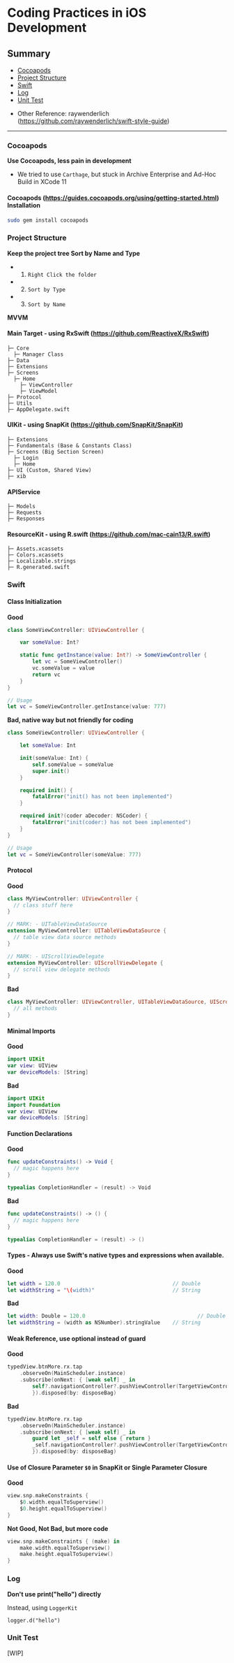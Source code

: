 # Coding Practices in iOS Development

## Summary

* [Cocoapods](#cocoapods)
* [Project Structure](#project-structure)
* [Swift](#swift)
* [Log](#log)
* [Unit Test](#unit-test)

- Other Reference: raywenderlich (https://github.com/raywenderlich/swift-style-guide)

----------

### Cocoapods

**Use Cocoapods, less pain in development**

- We tried to use `Carthage`, but stuck in Archive Enterprise and Ad-Hoc Build in XCode 11


#### Cocoapods (https://guides.cocoapods.org/using/getting-started.html) Installation
```bash
sudo gem install cocoapods
```


### Project Structure

**Keep the project tree Sort by Name and Type**

- 1. `Right Click the folder`

- 2. `Sort by Type`

- 3. `Sort by Name`


**MVVM**

#### Main Target - using RxSwift (https://github.com/ReactiveX/RxSwift)

	├─ Core
	  ├─ Manager Class
    ├─ Data
	├─ Extensions
	├─ Screens
	  ├─ Home
	    ├─ ViewController
	    ├─ ViewModel
	├─ Protocol
	├─ Utils
	├─ AppDelegate.swift

#### UIKit - using SnapKit (https://github.com/SnapKit/SnapKit)

    ├─ Extensions
	├─ Fundamentals (Base & Constants Class)
	├─ Screens (Big Section Screen)
	  ├─ Login
	  ├─ Home
	├─ UI (Custom, Shared View)
	├─ xib


#### APIService

    ├─ Models
	├─ Requests
	├─ Responses


#### ResourceKit - using R.swift (https://github.com/mac-cain13/R.swift)

    ├─ Assets.xcassets
	├─ Colors.xcassets
	├─ Localizable.strings
	├─ R.generated.swift


### Swift

#### Class Initialization

**Good**
```swift
class SomeViewController: UIViewController {

	var someValue: Int?

	static func getInstance(value: Int?) -> SomeViewController { 
		let vc = SomeViewController()
		vc.someValue = value
		return vc
	}
}

// Usage
let vc = SomeViewController.getInstance(value: 777)
```

**Bad, native way but not friendly for coding**
```swift
class SomeViewController: UIViewController {

	let someValue: Int

	init(someValue: Int) {
        self.someValue = someValue
        super.init()
    }

    required init() {
        fatalError("init() has not been implemented")
    }

    required init?(coder aDecoder: NSCoder) {
        fatalError("init(coder:) has not been implemented")
    }
}

// Usage
let vc = SomeViewController(someValue: 777)
```

#### Protocol

**Good**
```swift
class MyViewController: UIViewController {
  // class stuff here
}

// MARK: - UITableViewDataSource
extension MyViewController: UITableViewDataSource {
  // table view data source methods
}

// MARK: - UIScrollViewDelegate
extension MyViewController: UIScrollViewDelegate {
  // scroll view delegate methods
}
```

**Bad**
```swift
class MyViewController: UIViewController, UITableViewDataSource, UIScrollViewDelegate {
  // all methods
}
```

#### Minimal Imports

**Good**
```swift
import UIKit
var view: UIView
var deviceModels: [String]
```

**Bad**
```swift
import UIKit
import Foundation
var view: UIView
var deviceModels: [String]
```

#### Function Declarations

**Good**
```swift
func updateConstraints() -> Void {
  // magic happens here
}

typealias CompletionHandler = (result) -> Void
```

**Bad**
```swift
func updateConstraints() -> () {
  // magic happens here
}

typealias CompletionHandler = (result) -> ()
```

#### Types - Always use Swift's native types and expressions when available.

**Good**
```swift
let width = 120.0                                    // Double
let widthString = "\(width)"                         // String
```

**Bad**
```swift
let width: Double = 120.0                                    // Double
let widthString = (width as NSNumber).stringValue    // String
```

#### Weak Reference, use optional instead of guard

**Good**
```swift
typedView.btnMore.rx.tap
	.observeOn(MainScheduler.instance)
	.subscribe(onNext: { [weak self] _ in
		self?.navigationController?.pushViewController(TargetViewController.getInstance(), animated: true)
		}).disposed(by: disposeBag)
```

**Bad**
```swift
typedView.btnMore.rx.tap
	.observeOn(MainScheduler.instance)
	.subscribe(onNext: { [weak self] _ in
		guard let _self = self else { return }
		_self.navigationController?.pushViewController(TargetViewController.getInstance(), animated: true)
		}).disposed(by: disposeBag)
```


#### Use of Closure Parameter `$0` in SnapKit or Single Parameter Closure

**Good**
```swift
view.snp.makeConstraints {
	$0.width.equalToSuperview()
	$0.height.equalToSuperview()
}
```

**Not Good, Not Bad, but more code**
```swift
view.snp.makeConstraints { (make) in
	make.width.equalToSuperview()
	make.height.equalToSuperview()
}
```

### Log

**Don't use print("hello") directly**

Instead, using `LoggerKit`

```
logger.d("hello")
```


### Unit Test

[WIP]
